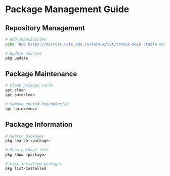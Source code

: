 # Package Management Guide

## Repository Management
```sh
# Add repositories
echo "deb https://mirrors.ustc.edu.cn/termux/apt/termux-main stable main" >> $PREFIX/etc/apt/sources.list

# Update sources
pkg update
```

## Package Maintenance
```sh
# Clean package cache
apt clean
apt autoclean

# Remove unused dependencies
apt autoremove
```

## Package Information
```sh
# Search packages
pkg search <package>

# Show package info
pkg show <package>

# List installed packages
pkg list-installed
```
